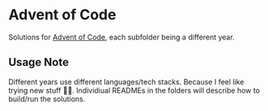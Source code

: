 # Advent of Code

Solutions for [Advent of Code](http://adventofcode.com/), each subfolder being a different year.

## Usage Note

Different years use different languages/tech stacks. Because I feel like trying new stuff 🤷‍♂️. Individiual READMEs in the folders will describe how to build/run the solutions.
